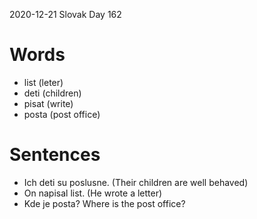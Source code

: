 2020-12-21
Slovak
Day 162

# Words
* list (leter)
* deti (children)
* pisat (write)
* posta (post office)

# Sentences
* Ich deti su poslusne. (Their children are well behaved)
* On napisal list.  (He wrote a letter)
* Kde je posta?  Where is the post office?

